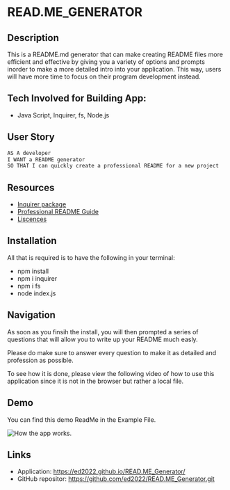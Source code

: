 # READ.ME_GENERATOR

## Description 
This is a README.md generator that can make creating README files more efficient and effective by giving you a variety of options and prompts inorder to make a more detailed intro into your application. This way, users will have more time to focus on their program development instead. 

## Tech Involved for Building App: 

- Java Script, Inquirer, fs, Node.js

## User Story 
```md
AS A developer
I WANT a README generator
SO THAT I can quickly create a professional README for a new project
```
## Resources

 - [Inquirer package](https://www.npmjs.com/package/inquirer)
 - [Professional README Guide](https://coding-boot-camp.github.io/full-stack/github/professional-readme-guide)
 - [Liscences](https://choosealicense.com/licenses/)

## Installation
All that is required is to have the following in your terminal: 
- npm install 
- npm i inquirer
- npm i fs 
- node index.js

## Navigation  
As soon as you finsih the install, you will then prompted a series of questions that will allow you to write up your README much easly. 

Please do make sure to answer every question to make it as detailed and profession as possible. 

To see how it is done, please view the following video of how to use this application since it is not in the browser but rather a local file. 

## Demo
You can find this demo ReadMe in the Example File.

![How the app works.](Assets/ReadME.gif) 

## Links

- Application: https://ed2022.github.io/READ.ME_Generator/ 
- GitHub repositor: https://github.com/ed2022/READ.ME_Generator.git